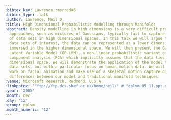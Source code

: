 ```yaml
---
:bibtex_key: Lawrence::msrred05
:bibtex_type: :talk
:author: Lawrence, Neil D.
:title: High Dimensional Probabilistic Modelling through Manifolds
:abstract: Density modelling in high dimensions is a very difficult problem. Traditional
  approaches, such as mixtures of Gaussians, typically fail to capture the structure
  of data sets in high dimensional spaces. In this talk we will argue that for many
  data sets of interest, the data can be represented as a lower dimensional manifold
  immersed in the higher dimensional space. We will then present the Gaussian Process
  Latent Variable Model (GP-LVM), a non-linear probabilistic variant of principal
  component analysis (PCA) which implicitly assumes that the data lies on a lower
  dimensional space. We will demonstrate the application of the model to a range of
  data sets, but with a particular focus on human motion data. We will show some preliminary
  work on facial animation and make use of a skeletal motion capture data set to illustrate
  differences between our model and traditional manifold techniques.
:venue: Microsoft Research, Redmond, U.S.A.
:linkpptgz: '"ftp://ftp.dcs.shef.ac.uk/home/neil/" # "gplvm_05_11.ppt.gz"'
:year: '2005'
:month: dec
:day: '12'
:group: gplvm
:month_numeric: '12'
---
```

